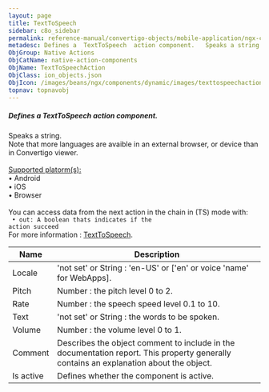 ```yaml
---
layout: page
title: TextToSpeech
sidebar: c8o_sidebar
permalink: reference-manual/convertigo-objects/mobile-application/ngx-components/native-action-components/texttospeech/
metadesc: Defines a  TextToSpeech  action component.   Speaks a string. Note that more languages are avaible in an external browser, or device than in Convertig
ObjGroup: Native Actions
ObjCatName: native-action-components
ObjName: TextToSpeechAction
ObjClass: ion_objects.json
ObjIcon: /images/beans/ngx/components/dynamic/images/texttospeechaction_32x32.png
topnav: topnavobj
---
```

##### Defines a <i>TextToSpeech</i> action component. <br/>

 Speaks a string.<br/>
Note that more languages are avaible in an external browser, or device than in Convertigo viewer.<br/>
<br/>
<u>Supported platorm(s):</u> <br/>
 • Android<br/>
 • iOS<br/>
 • Browser<br/>
<br/>
You can access data from the next action in the chain in (TS) mode with: <code><br/>
 • out: A boolean thats indicates if the action succeed</code><br/>
For more information : <a href='https://www.npmjs.com/package/@ionic-native/text-to-speech'>TextToSpeech</a>.

Name | Description 
--- | ---
Locale | 'not set' or String : 'en-US' or ['en' or voice 'name' for WebApps].
Pitch | Number : the pitch level 0 to 2.
Rate | Number : the speech speed level 0.1 to 10.
Text | 'not set' or String : the words to be spoken.
Volume | Number : the volume level 0 to 1.
Comment | Describes the object comment to include in the documentation report.  This property generally contains an explanation about the object. 
Is active | Defines whether the component is active. 


